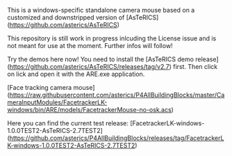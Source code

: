 This is a windows-specific standalone camera mouse based on a customized and downstripped version of [AsTeRICS] (https://github.com/asterics/AsTeRICS)

This repository is still work in progress inlcuding the License issue and is not meant for use at the moment.
Further infos will follow!

Try the demos here now! You need to install the [AsTeRICS demo release] (https://github.com/asterics/AsTeRICS/releases/tag/v2.7) first. Then click on lick and open it with the ARE.exe application.

[Face tracking camera mouse] (https://raw.githubusercontent.com/asterics/P4AllBuildingBlocks/master/CameraInputModules/FacetrackerLK-windows/bin/ARE/models/FacetrackerMouse-no-osk.acs)


Here you can find the current test release: [FacetrackerLK-windows-1.0.0TEST2-AsTeRICS-2.7TEST2] (https://github.com/asterics/P4AllBuildingBlocks/releases/tag/FacetrackerLK-windows-1.0.0TEST2-AsTeRICS-2.7TEST2)
